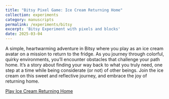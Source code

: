 ```yaml
---
title: "Bitsy Pixel Game: Ice Cream Returning Home"
collection: experiments
category: manuscripts
permalink: /experiments/bitsy
excerpt: 'Bitsy Experiment with pixels and blocks'
date: 2025-03-04
---
```


A simple, heartwarming adventure in Bitsy where you play as an ice cream avatar on a mission to return to the fridge. As you journey through colorful, quirky environments, you’ll encounter obstacles that challenge your path home. It’s a story about finding your way back to what you truly need, one step at a time while being considerate (or not) of other beings. Join the ice cream on this sweet and reflective journey, and embrace the joy of returning home.

<a href="https://4thpapitch.itch.io/ice-cream-returning-home" target="_blank">Play Ice Cream Returning Home</a>
